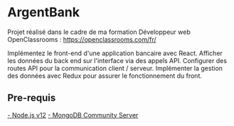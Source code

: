 # ArgentBank

Projet réalisé dans le cadre de ma formation Développeur web OpenClassrooms : https://openclassrooms.com/fr/

Implémentez le front-end d'une application bancaire avec React. Afficher les données du back end sur l'interface via des appels API. Configurer des routes API pour la communication client / serveur. Implémenter la gestion des données avec Redux pour assurer le fonctionnement du front.

## Pre-requis

[- Node.js v12](https://nodejs.org/en/)
[- MongoDB Community Server](https://www.mongodb.com/try/download/community)
